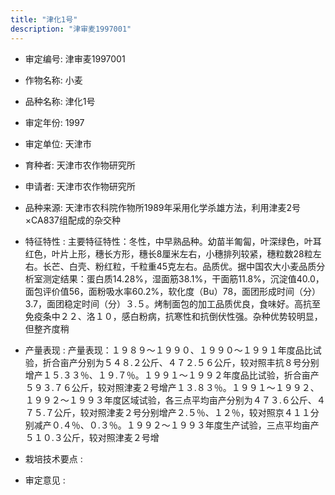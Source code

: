 ```yaml
---
title: "津化1号"
description: "津审麦1997001"
---
```

* 审定编号:  津审麦1997001

*  作物名称:  小麦

*  品种名称:  津化1号

*  审定年份:  1997

*  审定单位:  天津市

* 育种者:  天津市农作物研究所

*  申请者:  天津市农作物研究所

*  品种来源:  天津市农科院作物所1989年采用化学杀雄方法，利用津麦2号×CA837组配成的杂交种

*  特征特性 : 
主要特征特性：冬性，中早熟品种。幼苗半匍匐，叶深绿色，叶耳红色，叶片上形，穗长方形，穗长8厘米左右，小穗排列较紧，穗粒数28粒左右。长芒、白壳、粉红粒，千粒重45克左右。品质优。据中国农大小麦品质分析室测定结果：蛋白质14.28%，湿面筋38.1%，干面筋11.8%，沉淀值40.0，面包评价值56，面粉吸水率60.2%，软化度（Bu）78，面团形成时间（分）3.7，面团稳定时间（分）３.５。烤制面包的加工品质优良，食味好。高抗至免疫条中２２、洛１０，感白粉病，抗寒性和抗倒伏性强。杂种优势较明显，但整齐度稍
 
*  产量表现 : 
产量表现：１９８９～１９９０、１９９０～１９９１年度品比试验，折合亩产分别为５４８.２公斤、４７２.５６公斤，较对照丰抗８号分别增产１５.３３％、１９.７％。１９９１～１９９２年度品比试验，折合亩产５９３.７６公斤，较对照津麦２号增产１３.８３％。１９９１～１９９２、１９９２～１９９３年度区域试验，各三点平均亩产分别为４７３.６公斤、４７５.７公斤，较对照津麦２号分别增产２.５％、１２％，较对照京４１１分别减产０.４％、０.３％。１９９２～１９９３年度生产试验，三点平均亩产５１０.３公斤，较对照津麦２号增

*  栽培技术要点 : 


*  审定意见 : 

